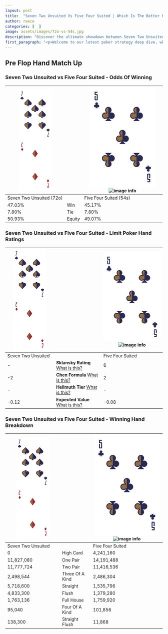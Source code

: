 ```yaml
---
layout: post
title:  "Seven Two Unsuited Vs Five Four Suited | Which Is The Better Hand In Poker? A Complete Guide"
author: reece
categories: [  ]
image: assets/images/72o-vs-54s.jpg
description: "Discover the ultimate showdown between Seven Two Unsuited and Five Four Suited in poker! Uncover the odds, strategies, and scenarios where one hand triumphs over the other. Get ready to up your poker game with this thrilling analysis."
first_paragraph: "<p>Welcome to our latest poker strategy deep dive, where we're pitting two distinct hands against each other in a high-stakes showdown: Seven Two Unsuited vs Five Four Suited.</p><p>In the dynamic world of poker, every decision counts, and knowing which hand holds the upper hand is key to your success at the table.</p><p>In this article, we'll dissect these two hands, explore the scenarios where one dominates the other, and equip you with the knowledge to make strategic choices that can tip the odds in your favor.</p><p>Get ready to unravel the intriguing dynamics of these poker hands and elevate your game to new heights.</p>"
---
```




[comment]: # (sp0)

## Pre Flop Hand Match Up

<div class="table hand-ratings" markdown="1"> 



### Seven Two Unsuited vs Five Four Suited - Odds Of Winning


    
| ![image info](assets/images/hand1/7.png) ![image info](assets/images/hand1/2o.png) |  | ![image info](assets/images/hand2/5.png) ![image info](assets/images/hand2/4s.png) |
| -------- | -------- | -------- |
| Seven Two Unsuited (72o) |  | Five Four Suited (54s) |
| 47.03% | Win | 45.17% |
| 7.80% | Tie | 7.80% |
| 50.93% | Equity | 49.07% |




[comment]: # (sp1)



### Seven Two Unsuited vs Five Four Suited - Limit Poker Hand Ratings


    
| ![image info](assets/images/hand1/7.png) ![image info](assets/images/hand1/2o.png) |  | ![image info](assets/images/hand2/5.png) ![image info](assets/images/hand2/4s.png) |
| -------- | -------- | -------- |
| Seven Two Unsuited |  | Five Four Suited |
| - | **Sklansky Rating** [What is this?](/sklansky-rating-explained) | 6 |
| -2 | **Chen Formula** [What is this?](/chen-formula-explained) | 2 |
| - | **Hellmuth Tier** [What is this?](/Hellmuth-tier-explained) | - |
| -0.12 | **Expected Value** [What is this?](/expected-value-explained) | -0.08 |




[comment]: # (sp2)



### Seven Two Unsuited vs Five Four Suited - Winning Hand Breakdown


    
| ![image info](assets/images/hand1/7.png) ![image info](assets/images/hand1/2o.png) |  | ![image info](assets/images/hand2/5.png) ![image info](assets/images/hand2/4s.png) |
| -------- | -------- | -------- |
| Seven Two Unsuited |  | Five Four Suited |
| 0 | High Card | 4,241,160 |
| 11,827,080 | One Pair | 14,191,488 |
| 11,777,724 | Two Pair | 11,416,536 |
| 2,498,544 | Three Of A Kind | 2,486,304 |
| 5,718,600 | Straight | 1,535,796 |
| 4,833,300 | Flush | 1,379,280 |
| 1,763,136 | Full House | 1,759,920 |
| 95,040 | Four Of A Kind | 101,856 |
| 138,300 | Straight Flush | 11,868 |




[comment]: # (sp3)



</div>

[comment]: # (sp4)



[comment]: # (sp5)


